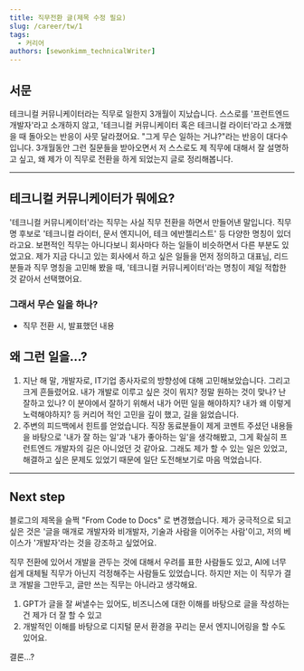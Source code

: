 ```yaml
---
title: 직무전환 글(제목 수정 필요)
slug: /career/tw/1
tags:
  - 커리어
authors: [sewonkimm_technicalWriter]
---
```

## 서문 

테크니컬 커뮤니케이터라는 직무로 일한지 3개월이 지났습니다.
스스로를 '프런트엔드 개발자'라고 소개하지 않고, '테크니컬 커뮤니케이터 혹은 테크니컬 라이터'라고 소개했을 때 돌아오는 반응이 사뭇 달라졌어요. "그게 무슨 일하는 거냐?"라는 반응이 대다수입니다.
3개월동안 그런 질문들을 받아오면서 저 스스로도 제 직무에 대해서 잘 설명하고 싶고, 왜 제가 이 직무로 전환을 하게 되었는지 글로 정리해봅니다.

---
## 테크니컬 커뮤니케이터가 뭐에요?
'테크니컬 커뮤니케이터'라는 직무는 사실 직무 전환을 하면서 만들어낸 말입니다. 
직무명 후보로 '테크니컬 라이터, 문서 엔지니어, 테크 에반젤리스트' 등 다양한 명칭이 있더라고요. 보편적인 직무는 아니다보니 회사마다 하는 일들이 비슷하면서 다른 부분도 있었고요. 제가 지금 다니고 있는 회사에서 하고 싶은 일들을 먼저 정의하고 대표님, 리드 분들과 직무 명칭을 고민해 봤을 때, '테크니컬 커뮤니케이터'라는 명칭이 제일 적합한 것 같아서 선택했어요. 

### 그래서 무슨 일을 하나?
- 직무 전환 시, 발표했던 내용

## 왜 그런 일을...?
1. 지난 해 말, 개발자로, IT기업 종사자로의 방향성에 대해 고민해보았습니다. 그리고 크게 흔들렸어요. 내가 개발로 이루고 싶은 것이 뭐지? 정말 원하는 것이 맞나? 난 잘하고 있나? 이 분야에서 잘하기 위해서 내가 어떤 일을 해야하지? 내가 왜 이렇게 노력해야하지? 등 커리어 적인 고민을 깊이 했고, 길을 잃었습니다.
2. 주변의 피드백에서 힌트를 얻었습니다. 직장 동료분들이 제게 코멘트 주셨던 내용들을 바탕으로 '내가 잘 하는 일'과 '내가 좋아하는 일'을 생각해봤고, 그게 확실히 프런트엔드 개발자의 길은 아니었던 것 같아요. 그래도 제가 할 수 있는 일은 있었고, 해결하고 싶은 문제도 있었기 때문에 일단 도전해보기로 마음 먹었습니다. 


---

## Next step
블로그의 제목을 슬쩍 "From Code to Docs" 로 변경했습니다.
제가 궁극적으로 되고 싶은 것은 '글을 매개로 개발자와 비개발자, 기술과 사람을 이어주는 사람'이고, 저의 베이스가 '개발자'라는 것을 강조하고 싶었어요. 

직무 전환에 있어서 개발을 관두는 것에 대해서 우려를 표한 사람들도 있고, AI에 너무 쉽게 대체될 직무가 아닌지 걱정해주는 사람들도 있었습니다. 하지만 저는 이 직무가 결코 개발을 그만두고, 글만 쓰는 직무는 아니라고 생각해요. 
1. GPT가 글을 잘 써낼수는 있어도, 비즈니스에 대한 이해를 바탕으로 글을 작성하는 건 제가 더 잘 할 수 있고
2. 개발적인 이해를 바탕으로 디지털 문서 환경을 꾸리는 문서 엔지니어링을 할 수도 있어요.

결론...?
